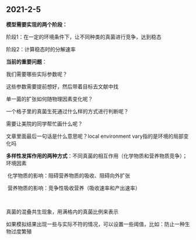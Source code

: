 ## 2021-2-5

**模型需要实现的两个阶段：**

阶段1：在一定的环境条件下，让不同种类的真菌进行竞争，达到稳态

阶段2：计算稳态时的分解速率



**当前的重要问题**：



我们需要哪些实际参数呢？

这些参数需要提前想好，然后带着目标去文献中找



单一菌的扩张如何随物理因素变化呢？



一个格子里的真菌生死通过什么样的方式进行判断呢？

 

需要让美院的同学帮忙画什么呢？



文章里面最后一句话是什么意思呢？local environment vary指的是环境的局部变化吗

**多样性发挥作用的两种方式**：不同真菌的相互作用（化学物质和营养物质竞争）；环境因素

​         化学物质的影响：阻碍营养物质的吸收、阻碍向外扩张

​         营养物质的影响：竞争性吸收营养（吸收速率和产出速率）

​     

真菌的混叠共生现象，用满格内的真菌比例来表示

 

如果模拟结果出现一些与实际不符的情况，可以设置一些阈值，比如：防止一种生物过度繁殖



